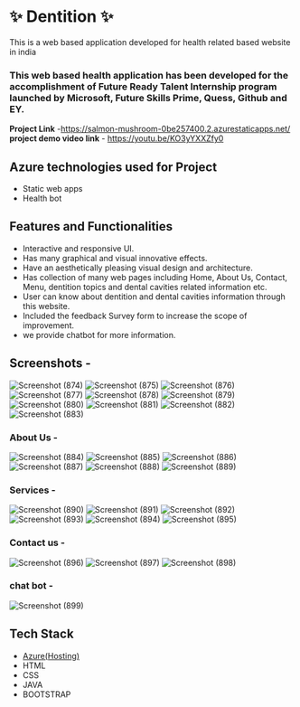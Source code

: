 # ✨  Dentition ✨

This is a web based application developed for health related based website in india

### This web based health application has been developed for the accomplishment of Future Ready Talent Internship program launched by Microsoft, Future Skills Prime, Quess, Github and EY.


**Project Link** -https://salmon-mushroom-0be257400.2.azurestaticapps.net/
**project demo video link** - https://youtu.be/KO3yYXXZfy0

## Azure technologies used for Project

- Static web apps
- Health bot

## Features and Functionalities 

- Interactive and responsive UI.
- Has many graphical and visual innovative effects.
- Have an aesthetically pleasing visual design and architecture.
- Has collection of many web pages including Home, About Us, Contact, Menu, dentition topics and dental cavities related information etc.
- User can know about dentition and dental cavities information through this website.
- Included the feedback Survey form to increase the scope of improvement.
- we provide chatbot for more information.

## Screenshots -

![Screenshot (874)](https://user-images.githubusercontent.com/117803333/207785765-31f59c57-b2dd-4a40-85b5-a5daab24256c.png)
![Screenshot (875)](https://user-images.githubusercontent.com/117803333/207785779-4559420f-1088-45cb-9290-280d3e498739.png)
![Screenshot (876)](https://user-images.githubusercontent.com/117803333/207785790-15942e3f-cbbc-4293-a588-e34c0ce02060.png)
![Screenshot (877)](https://user-images.githubusercontent.com/117803333/207785795-c8637106-1f4e-4b0c-a836-d9fdd83e0849.png)
![Screenshot (878)](https://user-images.githubusercontent.com/117803333/207785808-25ad56d8-165c-47e3-8068-88e5605a3aab.png)
![Screenshot (879)](https://user-images.githubusercontent.com/117803333/207785828-648b833f-abdb-47b2-aea9-5bf35158f062.png)
![Screenshot (880)](https://user-images.githubusercontent.com/117803333/207785838-395b88f2-92d0-46ef-8fac-f86efccaf8b8.png)
![Screenshot (881)](https://user-images.githubusercontent.com/117803333/207785850-8d85fbe0-6511-4e90-be2d-835d77abbc02.png)
![Screenshot (882)](https://user-images.githubusercontent.com/117803333/207785858-b97215ff-b994-471f-aa1e-5c4a903aa3a7.png)
![Screenshot (883)](https://user-images.githubusercontent.com/117803333/207785863-5265b721-d98b-4c0b-85c0-f4aa5587ee0d.png)
 
### About Us -

![Screenshot (884)](https://user-images.githubusercontent.com/117803333/207786077-5d625311-85ec-4845-9468-4fb759bd5c76.png)
![Screenshot (885)](https://user-images.githubusercontent.com/117803333/207786103-aacd2314-1684-46fc-a7ac-ad9d2422e38e.png)
![Screenshot (886)](https://user-images.githubusercontent.com/117803333/207786115-6fc14e63-68a3-4dc2-97d5-4408afabf73e.png)
![Screenshot (887)](https://user-images.githubusercontent.com/117803333/207786124-348dc2ff-1684-4603-8097-f0d132c56a68.png)
![Screenshot (888)](https://user-images.githubusercontent.com/117803333/207786135-aa62b83a-2e46-4f95-8dd9-62839f0e8511.png)
![Screenshot (889)](https://user-images.githubusercontent.com/117803333/207786143-2f9a3ecd-2a6f-4e47-8820-7f8081de6050.png)

### Services -

![Screenshot (890)](https://user-images.githubusercontent.com/117803333/207786347-80bb60fb-a7dd-41af-886e-40b782dd4226.png)
![Screenshot (891)](https://user-images.githubusercontent.com/117803333/207786369-eadf9b25-b67a-416c-93b5-3d8a2d0da854.png)
![Screenshot (892)](https://user-images.githubusercontent.com/117803333/207786379-1c23e3ac-d780-4de9-b8d9-2b484540101a.png)
![Screenshot (893)](https://user-images.githubusercontent.com/117803333/207786393-cbd91422-52f2-4018-a6ac-bae56be4704e.png)
![Screenshot (894)](https://user-images.githubusercontent.com/117803333/207786402-53a141a7-129b-4f5f-873a-7faa3a0241a4.png)
![Screenshot (895)](https://user-images.githubusercontent.com/117803333/207786409-bf720dfc-42ba-4047-84f8-480e66541edd.png)

### Contact us -

![Screenshot (896)](https://user-images.githubusercontent.com/117803333/207786648-2374660a-d10e-4075-8127-2d0b60eafe95.png)
![Screenshot (897)](https://user-images.githubusercontent.com/117803333/207786680-4bcccbf1-8a54-44a0-8726-db8a6b060a83.png)
![Screenshot (898)](https://user-images.githubusercontent.com/117803333/207786690-4635c44e-ca5f-4320-8023-dfc16e11020c.png)

### chat bot -

![Screenshot (899)](https://user-images.githubusercontent.com/117803333/207788333-f6bfe176-6275-4cae-9c63-67c44cc4984c.png)

## Tech Stack 

- [Azure(Hosting)](https://azure.microsoft.com/en-in/features/azure-portal/)
- HTML
- CSS
- JAVA 
- BOOTSTRAP





